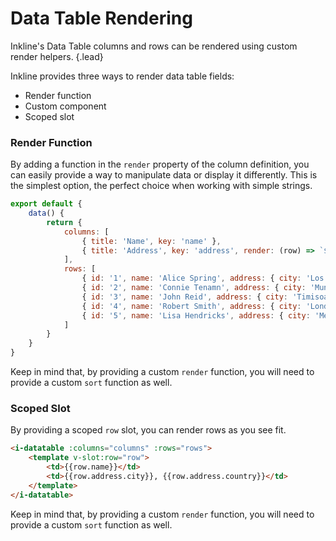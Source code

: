 # Data Table Rendering
Inkline's Data Table columns and rows can be rendered using custom render helpers. {.lead}

Inkline provides three ways to render data table fields:
- Render function
- Custom component
- Scoped slot

### Render Function
By adding a function in the `render` property of the column definition, you can easily provide a way to manipulate data or display it differently. This is the simplest option, the perfect choice when working with simple strings.

~~~js
export default {
    data() {
        return {
            columns: [
                { title: 'Name', key: 'name' },
                { title: 'Address', key: 'address', render: (row) => `${row.address.city}, ${row.address.country}` },
            ],
            rows: [
                { id: '1', name: 'Alice Spring', address: { city: 'Los Angeles', country: 'United States' } },
                { id: '2', name: 'Connie Tenamn', address: { city: 'Munich', country: 'Germany' } },
                { id: '3', name: 'John Reid', address: { city: 'Timisoara', country: 'Romania' } },
                { id: '4', name: 'Robert Smith', address: { city: 'London', country: 'England' } },
                { id: '5', name: 'Lisa Hendricks', address: { city: 'Melbourne', country: 'Australia' } },
            ]
        }
    }
}
~~~

Keep in mind that, by providing a custom `render` function, you will need to provide a custom `sort` function as well.

<i-code-preview title="Data Table Render Function" link="https://github.com/inkline/inkline/tree/master/src/components/Datatable/index.vue">

<i-datatable :columns="columns" :rows="rows" />

<template v-slot:html>

~~~html
<i-datatable :columns="columns" :rows="rows" />
~~~

</template>
<template v-slot:js>

~~~js
export default {
    data() {
        return {
            columns: [
                { title: 'Name', key: 'name' },
                { title: 'Address', key: 'address', render: (row) => `${row.address.city}, ${row.address.country}` },
            ],
            rows: [
                { id: '1', name: 'Alice Spring', address: { city: 'Los Angeles', country: 'United States' } },
                { id: '2', name: 'Connie Tenamn', address: { city: 'Munich', country: 'Germany' } },
                { id: '3', name: 'John Reid', address: { city: 'Timisoara', country: 'Romania' } },
                { id: '4', name: 'Robert Smith', address: { city: 'London', country: 'England' } },
                { id: '5', name: 'Lisa Hendricks', address: { city: 'Melbourne', country: 'Australia' } },
            ]
        }
    }
}
~~~

</template>
</i-code-preview>


### Scoped Slot
By providing a scoped `row` slot, you can render rows as you see fit.

<div v-pre>

~~~html
<i-datatable :columns="columns" :rows="rows">
    <template v-slot:row="row">
        <td>{{row.name}}</td>
        <td>{{row.address.city}}, {{row.address.country}}</td>
    </template>
</i-datatable>
~~~

</div>

Keep in mind that, by providing a custom `render` function, you will need to provide a custom `sort` function as well.

<i-code-preview title="Data Table Render Function" link="https://github.com/inkline/inkline/tree/master/src/components/Datatable/index.vue">

<i-datatable :columns="columns" :rows="rows" />

<template v-slot:html>

~~~html
<i-datatable :columns="columns" :rows="rows" />
~~~

</template>
<template v-slot:js>

~~~js
export default {
    data() {
        return {
            columns: [
                { title: 'Name', key: 'name' },
                { title: 'Address', key: 'address', render: (row) => `${row.address.city}, ${row.address.country}` },
            ],
            rows: [
                { id: '1', name: 'Alice Spring', address: { city: 'Los Angeles', country: 'United States' } },
                { id: '2', name: 'Connie Tenamn', address: { city: 'Munich', country: 'Germany' } },
                { id: '3', name: 'John Reid', address: { city: 'Timisoara', country: 'Romania' } },
                { id: '4', name: 'Robert Smith', address: { city: 'London', country: 'England' } },
                { id: '5', name: 'Lisa Hendricks', address: { city: 'Melbourne', country: 'Australia' } },
            ]
        }
    }
}
~~~

</template>
</i-code-preview>

